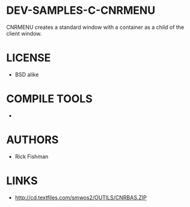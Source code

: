 # DEV-SAMPLES-C-CNRMENU
CNRMENU creates a standard window with a container as a child of the client window.

LICENSE
===============
* BSD alike

COMPILE TOOLS
===============
* 
 
AUTHORS
===============
* Rick Fishman

LINKS
===============
* http://cd.textfiles.com/smwos2/OUTILS/CNRBAS.ZIP
